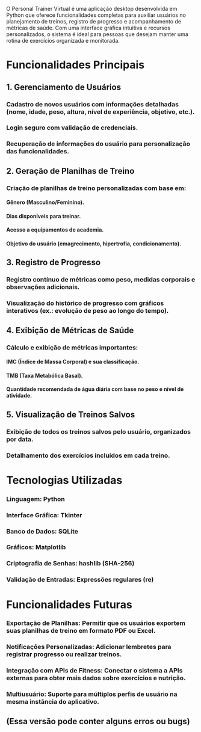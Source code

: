 O Personal Trainer Virtual é uma aplicação desktop desenvolvida em Python que oferece funcionalidades completas para auxiliar usuários no planejamento de treinos, registro de progresso e acompanhamento de métricas de saúde. Com uma interface gráfica intuitiva e recursos personalizados, o sistema é ideal para pessoas que desejam manter uma rotina de exercícios organizada e monitorada.

# Funcionalidades Principais
## 1. Gerenciamento de Usuários
### Cadastro de novos usuários com informações detalhadas (nome, idade, peso, altura, nível de experiência, objetivo, etc.).
### Login seguro com validação de credenciais.
### Recuperação de informações do usuário para personalização das funcionalidades.

## 2. Geração de Planilhas de Treino
### Criação de planilhas de treino personalizadas com base em:
#### Gênero (Masculino/Feminino).
#### Dias disponíveis para treinar.
#### Acesso a equipamentos de academia.
#### Objetivo do usuário (emagrecimento, hipertrofia, condicionamento).

## 3. Registro de Progresso
### Registro contínuo de métricas como peso, medidas corporais e observações adicionais.
### Visualização do histórico de progresso com gráficos interativos (ex.: evolução de peso ao longo do tempo).

## 4. Exibição de Métricas de Saúde
### Cálculo e exibição de métricas importantes:
#### IMC (Índice de Massa Corporal) e sua classificação.
#### TMB (Taxa Metabólica Basal).
#### Quantidade recomendada de água diária com base no peso e nível de atividade.

## 5. Visualização de Treinos Salvos
### Exibição de todos os treinos salvos pelo usuário, organizados por data.
### Detalhamento dos exercícios incluídos em cada treino.

# Tecnologias Utilizadas
### Linguagem: Python
### Interface Gráfica: Tkinter
### Banco de Dados: SQLite
### Gráficos: Matplotlib
### Criptografia de Senhas: hashlib (SHA-256)
### Validação de Entradas: Expressões regulares (re)

# Funcionalidades Futuras
### Exportação de Planilhas: Permitir que os usuários exportem suas planilhas de treino em formato PDF ou Excel.
### Notificações Personalizadas: Adicionar lembretes para registrar progresso ou realizar treinos.
### Integração com APIs de Fitness: Conectar o sistema a APIs externas para obter mais dados sobre exercícios e nutrição.
### Multiusuário: Suporte para múltiplos perfis de usuário na mesma instância do aplicativo.

## (Essa versão pode conter alguns erros ou bugs)
